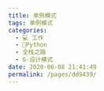 ```yaml
---
title: 单例模式
tags: 单例模式
categories: 
  - 💻 工作
  - 🐍Python
  - 全栈之路
  - 6-设计模式
date: 2020-06-08 21:41:49
permalink: /pages/dd9439/
---
```

